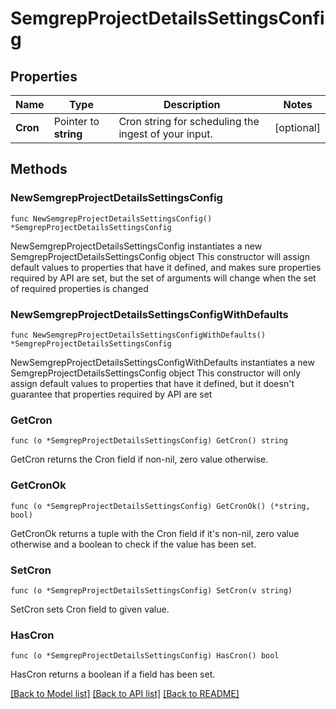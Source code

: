 # SemgrepProjectDetailsSettingsConfig

## Properties

Name | Type | Description | Notes
------------ | ------------- | ------------- | -------------
**Cron** | Pointer to **string** | Cron string for scheduling the ingest of your input. | [optional] 

## Methods

### NewSemgrepProjectDetailsSettingsConfig

`func NewSemgrepProjectDetailsSettingsConfig() *SemgrepProjectDetailsSettingsConfig`

NewSemgrepProjectDetailsSettingsConfig instantiates a new SemgrepProjectDetailsSettingsConfig object
This constructor will assign default values to properties that have it defined,
and makes sure properties required by API are set, but the set of arguments
will change when the set of required properties is changed

### NewSemgrepProjectDetailsSettingsConfigWithDefaults

`func NewSemgrepProjectDetailsSettingsConfigWithDefaults() *SemgrepProjectDetailsSettingsConfig`

NewSemgrepProjectDetailsSettingsConfigWithDefaults instantiates a new SemgrepProjectDetailsSettingsConfig object
This constructor will only assign default values to properties that have it defined,
but it doesn't guarantee that properties required by API are set

### GetCron

`func (o *SemgrepProjectDetailsSettingsConfig) GetCron() string`

GetCron returns the Cron field if non-nil, zero value otherwise.

### GetCronOk

`func (o *SemgrepProjectDetailsSettingsConfig) GetCronOk() (*string, bool)`

GetCronOk returns a tuple with the Cron field if it's non-nil, zero value otherwise
and a boolean to check if the value has been set.

### SetCron

`func (o *SemgrepProjectDetailsSettingsConfig) SetCron(v string)`

SetCron sets Cron field to given value.

### HasCron

`func (o *SemgrepProjectDetailsSettingsConfig) HasCron() bool`

HasCron returns a boolean if a field has been set.


[[Back to Model list]](../README.md#documentation-for-models) [[Back to API list]](../README.md#documentation-for-api-endpoints) [[Back to README]](../README.md)


